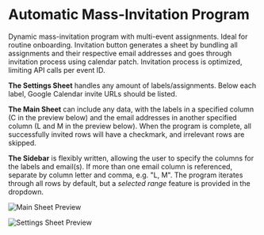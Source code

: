 # Automatic Mass-Invitation Program
Dynamic mass-invitation program with multi-event assignments. Ideal for routine onboarding. Invitation button generates a sheet by bundling all assignments and their respective email addresses and goes through invitation process using calendar patch. Invitation process is optimized, limiting API calls per event ID.

**The Settings Sheet** handles any amount of labels/assignments. Below each label, Google Calendar invite URLs should be listed.

**The Main Sheet** can include any data, with the labels in a specified column (C in the preview below) and the email addresses in another specified column (L and M in the preview below). When the program is complete, all successfully invited rows will have a checkmark, and irrelevant rows are skipped.

**The Sidebar** is flexibly written, allowing the user to specify the columns for the labels and email(s). If more than one email column is referenced, separate by column letter and comma, e.g. "L, M". The program iterates through all rows by default, but a _selected range_ feature is provided in the dropdown.


![Main Sheet Preview](https://raw.githubusercontent.com/sajadmh/Automatic-Mass-Invitation-Program/main/Main%20Sheet%20Preview.png)

![Settings Sheet Preview](https://raw.githubusercontent.com/sajadmh/Automatic-Mass-Invitation-Program/main/Settings%20Preview.png)
